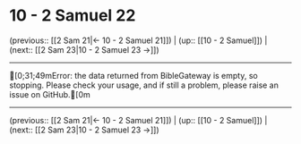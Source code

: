 # 10 - 2 Samuel 22

(previous:: [[2 Sam 21|← 10 - 2 Samuel 21]]) | (up:: [[10 - 2 Samuel]]) | (next:: [[2 Sam 23|10 - 2 Samuel 23 →]])

***
[0;31;49mError: the data returned from BibleGateway is empty, so stopping. Please check your usage, and if still a problem, please raise an issue on GitHub.[0m

***

(previous:: [[2 Sam 21|← 10 - 2 Samuel 21]]) | (up:: [[10 - 2 Samuel]]) | (next:: [[2 Sam 23|10 - 2 Samuel 23 →]])
